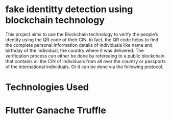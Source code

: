 # fake identitty detection using blockchain technology
This project aims to use the Blockchain technology to verify the
people’s identity using the QR code of their CIN. In fact, the QR code helps
to find the complete personal information details of individuals like name and
birthday of the individual, the country where it was delivered.
The verification process can either be done by refereeing to a public
blockchain that contains all the CIN of individuals from all over the country
or passports of the international individuals. Or it can be done via the
following protocol.

# Technologies Used

# Flutter Ganache Truffle
